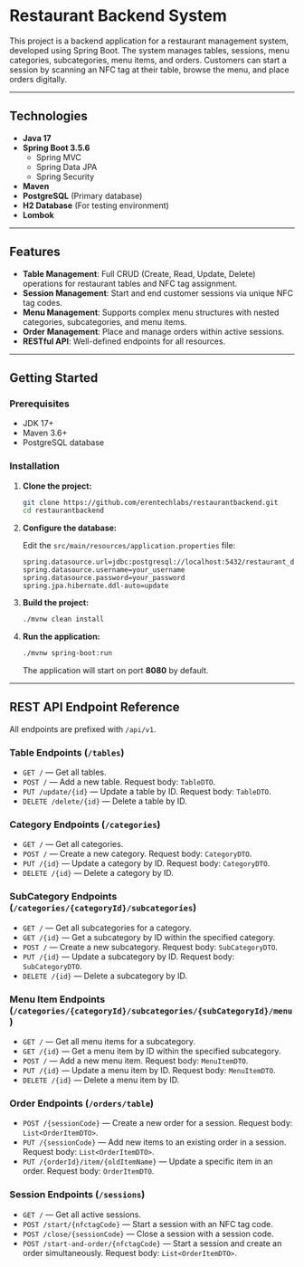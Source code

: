 # Restaurant Backend System

This project is a backend application for a restaurant management system, developed using Spring Boot. The system manages tables, sessions, menu categories, subcategories, menu items, and orders. Customers can start a session by scanning an NFC tag at their table, browse the menu, and place orders digitally.

---

## Technologies

- **Java 17**
- **Spring Boot 3.5.6**
  - Spring MVC
  - Spring Data JPA
  - Spring Security
- **Maven**
- **PostgreSQL** (Primary database)
- **H2 Database** (For testing environment)
- **Lombok**

---

## Features

- **Table Management**: Full CRUD (Create, Read, Update, Delete) operations for restaurant tables and NFC tag assignment.
- **Session Management**: Start and end customer sessions via unique NFC tag codes.
- **Menu Management**: Supports complex menu structures with nested categories, subcategories, and menu items.
- **Order Management**: Place and manage orders within active sessions.
- **RESTful API**: Well-defined endpoints for all resources.

---

## Getting Started

### Prerequisites

- JDK 17+
- Maven 3.6+
- PostgreSQL database

### Installation

1. **Clone the project:**

   ```bash
   git clone https://github.com/erentechlabs/restaurantbackend.git
   cd restaurantbackend
   ```

2. **Configure the database:**

   Edit the `src/main/resources/application.properties` file:

   ```properties
   spring.datasource.url=jdbc:postgresql://localhost:5432/restaurant_db
   spring.datasource.username=your_username
   spring.datasource.password=your_password
   spring.jpa.hibernate.ddl-auto=update
   ```

3. **Build the project:**

   ```bash
   ./mvnw clean install
   ```

4. **Run the application:**

   ```bash
   ./mvnw spring-boot:run
   ```

   The application will start on port **8080** by default.

---

## REST API Endpoint Reference

All endpoints are prefixed with `/api/v1`.

### Table Endpoints (`/tables`)

- `GET /` — Get all tables.
- `POST /` — Add a new table. Request body: `TableDTO`.
- `PUT /update/{id}` — Update a table by ID. Request body: `TableDTO`.
- `DELETE /delete/{id}` — Delete a table by ID.

### Category Endpoints (`/categories`)

- `GET /` — Get all categories.
- `POST /` — Create a new category. Request body: `CategoryDTO`.
- `PUT /{id}` — Update a category by ID. Request body: `CategoryDTO`.
- `DELETE /{id}` — Delete a category by ID.

### SubCategory Endpoints (`/categories/{categoryId}/subcategories`)

- `GET /` — Get all subcategories for a category.
- `GET /{id}` — Get a subcategory by ID within the specified category.
- `POST /` — Create a new subcategory. Request body: `SubCategoryDTO`.
- `PUT /{id}` — Update a subcategory by ID. Request body: `SubCategoryDTO`.
- `DELETE /{id}` — Delete a subcategory by ID.

### Menu Item Endpoints (`/categories/{categoryId}/subcategories/{subCategoryId}/menu`)

- `GET /` — Get all menu items for a subcategory.
- `GET /{id}` — Get a menu item by ID within the specified subcategory.
- `POST /` — Add a new menu item. Request body: `MenuItemDTO`.
- `PUT /{id}` — Update a menu item by ID. Request body: `MenuItemDTO`.
- `DELETE /{id}` — Delete a menu item by ID.

### Order Endpoints (`/orders/table`)

- `POST /{sessionCode}` — Create a new order for a session. Request body: `List<OrderItemDTO>`.
- `PUT /{sessionCode}` — Add new items to an existing order in a session. Request body: `List<OrderItemDTO>`.
- `PUT /{orderId}/item/{oldItemName}` — Update a specific item in an order. Request body: `OrderItemDTO`.

### Session Endpoints (`/sessions`)

- `GET /` — Get all active sessions.
- `POST /start/{nfctagCode}` — Start a session with an NFC tag code.
- `POST /close/{sessionCode}` — Close a session with a session code.
- `POST /start-and-order/{nfctagCode}` — Start a session and create an order simultaneously. Request body: `List<OrderItemDTO>`.
